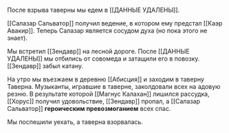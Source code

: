 После взрыва таверны мы едем в [[ДАННЫЕ УДАЛЕНЫ]].

[[Салазар Сальватор]] получил ведение, в котором ему предстал [[Каэр Авакир]]. Теперь Салазар является сосудом духа (но пока этого не знает).

Мы встретил [[Зендавр]] на лесной дороге. После [[ДАННЫЕ УДАЛЕНЫ]] мы отбились от совомеда и затащили его в повозку. [[Зендавр]] забыл катану.

На утро мы въезжаем в деревню [[Абисция]] и заходим в таверну Таверна. Музыканты, игравшие в таверне, заколдовали всех на адовую резню. В результате которой [[Магнус Калахан]] лишился рассудка, [[Хорус]] получил удовольствие, [[Зендавр]] пропал, а [[Салазар Сальватор]] **героическим превозмоганием** всех спас.

Мы поспешили уехать, а таверна взорвалась.
